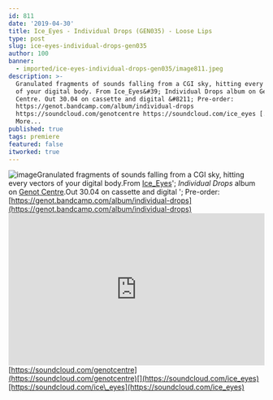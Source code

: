 ```yaml
---
id: 811
date: '2019-04-30'
title: Ice_Eyes - Individual Drops (GEN035) - Loose Lips
type: post
slug: ice-eyes-individual-drops-gen035
author: 100
banner:
  - imported/ice-eyes-individual-drops-gen035/image811.jpeg
description: >-
  Granulated fragments of sounds falling from a CGI sky, hitting every vectors
  of your digital body. From Ice_Eyes&#39; Individual Drops album on Genot
  Centre. Out 30.04 on cassette and digital &#8211; Pre-order:
  https://genot.bandcamp.com/album/individual-drops
  https://soundcloud.com/genotcentre https://soundcloud.com/ice_eyes [...]Read
  More...
published: true
tags: premiere
featured: false
itworked: true
---
```

![image](../imported/ice-eyes-individual-drops-gen035/image811.jpeg)Granulated fragments of sounds falling from a CGI sky, hitting every vectors of your digital body.From [Ice\_Eyes](https://www.discogs.com/artist/3197874-Ice_eyes)'; _Individual Drops_ album on [Genot Centre](https://genot.bandcamp.com).Out 30.04 on cassette and digital '; Pre-order: [](https://genot.bandcamp.com/album/individual-drops)[https://genot.bandcamp.com/album/individual-drops](https://genot.bandcamp.com/album/individual-drops)<iframe width='100%' height='300' scrolling='no' frameborder='no' allow='autoplay' src='https://w.soundcloud.com/player/?url=https%3A//api.soundcloud.com/tracks/613724250&color=%23ff5500&auto_play=false&hide_related=false&show_comments=true&show_user=true&show_reposts=false&show_teaser=true'></iframe>[](https://soundcloud.com/genotcentre)[https://soundcloud.com/genotcentre](https://soundcloud.com/genotcentre)[](https://soundcloud.com/ice_eyes)[https://soundcloud.com/ice\_eyes](https://soundcloud.com/ice_eyes)